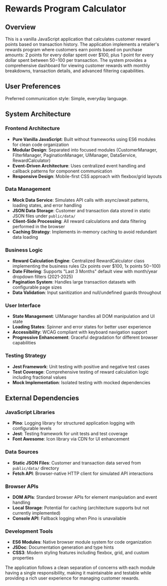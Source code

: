 # Rewards Program Calculator

## Overview

This is a vanilla JavaScript application that calculates customer reward points based on transaction history. The application implements a retailer's rewards program where customers earn points based on purchase amounts: 2 points for every dollar spent over $100, plus 1 point for every dollar spent between $50-$100 per transaction. The system provides a comprehensive dashboard for viewing customer rewards with monthly breakdowns, transaction details, and advanced filtering capabilities.

## User Preferences

Preferred communication style: Simple, everyday language.

## System Architecture

### Frontend Architecture
- **Pure Vanilla JavaScript**: Built without frameworks using ES6 modules for clean code organization
- **Modular Design**: Separated into focused modules (CustomerManager, FilterManager, PaginationManager, UIManager, DataService, RewardCalculator)
- **Event-Driven Architecture**: Uses centralized event handling and callback patterns for component communication
- **Responsive Design**: Mobile-first CSS approach with flexbox/grid layouts

### Data Management
- **Mock Data Service**: Simulates API calls with async/await patterns, loading states, and error handling
- **JSON Data Storage**: Customer and transaction data stored in static JSON files under `public/data/`
- **Client-Side Processing**: All reward calculations and data filtering performed in the browser
- **Caching Strategy**: Implements in-memory caching to avoid redundant data loading

### Business Logic
- **Reward Calculation Engine**: Centralized RewardCalculator class implementing the business rules (2x points over $100, 1x points $50-$100)
- **Date Filtering**: Supports "Last 3 Months" default view with month/year dropdown filters (2021-2025)
- **Pagination System**: Handles large transaction datasets with configurable page sizes
- **Data Validation**: Input sanitization and null/undefined guards throughout

### User Interface
- **State Management**: UIManager handles all DOM manipulation and UI state
- **Loading States**: Spinner and error states for better user experience
- **Accessibility**: WCAG compliant with keyboard navigation support
- **Progressive Enhancement**: Graceful degradation for different browser capabilities

### Testing Strategy
- **Jest Framework**: Unit testing with positive and negative test cases
- **Test Coverage**: Comprehensive testing of reward calculation logic including fractional values
- **Mock Implementation**: Isolated testing with mocked dependencies

## External Dependencies

### JavaScript Libraries
- **Pino**: Logging library for structured application logging with configurable levels
- **Jest**: Testing framework for unit tests and test coverage
- **Font Awesome**: Icon library via CDN for UI enhancement

### Data Sources
- **Static JSON Files**: Customer and transaction data served from `public/data/` directory
- **Fetch API**: Browser-native HTTP client for simulated API interactions

### Browser APIs
- **DOM APIs**: Standard browser APIs for element manipulation and event handling
- **Local Storage**: Potential for caching (architecture supports but not currently implemented)
- **Console API**: Fallback logging when Pino is unavailable

### Development Tools
- **ES6 Modules**: Native browser module system for code organization
- **JSDoc**: Documentation generation and type hints
- **CSS3**: Modern styling features including flexbox, grid, and custom properties

The application follows a clean separation of concerns with each module having a single responsibility, making it maintainable and testable while providing a rich user experience for managing customer rewards.